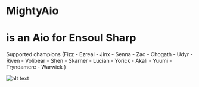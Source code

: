 # MightyAio
# is an Aio for Ensoul Sharp
Supported champions 
(Fizz - Ezreal - Jinx - Senna - Zac - Chogath - Udyr - Riven - Volibear - Shen - Skarner - Lucian - Yorick - Akali - Yuumi - Tryndamere - Warwick )


![alt text](https://i.imgur.com/g8dRELn.png)
